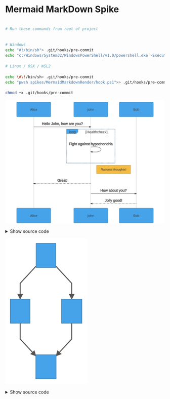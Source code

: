 # Mermaid MarkDown Spike


```sh

# Run these commands from root of project


# Windows
echo "#!/bin/sh"> .git/hooks/pre-commit
echo "c:/Windows/System32/WindowsPowerShell/v1.0/powershell.exe -ExecutionPolicy RemoteSigned -Command 'spikes/MermaidMarkdownRender/hook.ps1'">> .git/hooks/pre-commit

# Linux / OSX / WSL2

echo \#\!/bin/sh> .git/hooks/pre-commit
echo "pwsh spikes/MermaidMarkdownRender/hook.ps1">> .git/hooks/pre-commit

chmod +x .git/hooks/pre-commit

```

<div class="mermaid" id="sequence_mmd">

  ![Sample Sequence](../../docs/images/sequence_mmd.svg)

  <details>
    <summary>Show source code</summary>

    ```mermaid
    sequenceDiagram
    Alice->>John: Hello John, how are you?
    loop Healthcheck
        John->>John: Fight against hypochondria
    end
    Note right of John: Rational thoughts!
    John-->>Alice: Great!
    John->>Bob: How about you?
    Bob-->>John: Jolly good!
    ```
  </details>
</div>

<div class="mermaid" id="flowchart_mmd">

  ![Sample Flowchart](../../docs/images/flowchart_mmd.svg)

  <details>
    <summary>Show source code</summary>

    ```mermaid
    graph TD;
    A-->B;
    A-->C;
    B-->D;
    C-->D;
    ```
  </details>
</div>
